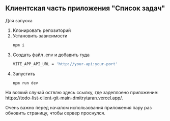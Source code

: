 ## Клиентская часть приложения "Список задач"
Для запуска
1. Клонировать репозиторий
2. Установить зависимости
    ```sh
    npm i
    ```
3. Создать файл .env и добавить туда
    ```sh
    VITE_APP_API_URL = 'http://your-api:your-port'
    ```
4. Запустить 
    ```sh
    npm run dev
    ```
На всякий случай оствлю здесь ссылку, где задеплоено приложение: https://todo-list-client-git-main-dmitrytaran.vercel.app/.

Очень важно перед началом использования приложения пару раз обновить страницу, чтобы сервер проснулся.